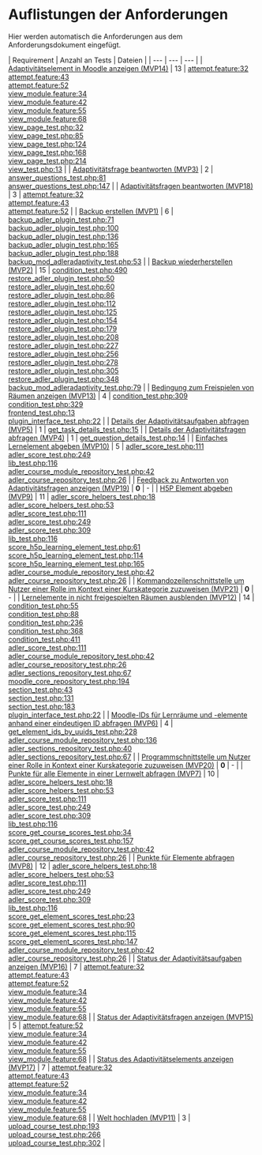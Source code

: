 # Auflistungen der Anforderungen

Hier werden automatisch die Anforderungen aus dem Anforderungsdokument eingefügt.

[//]: # (Script-Start)
| Requirement | Anzahl an Tests | Dateien |
| --- | --- | --- |
| [Adaptivitätselement in Moodle anzeigen (MVP14)](MVP14.md) | 13 | [attempt.feature:32](https://github.com/ProjektAdLer/MoodlePluginModAdleradaptivity/blob/main/tests/behat/attempt.feature#L32)<br/>[attempt.feature:43](https://github.com/ProjektAdLer/MoodlePluginModAdleradaptivity/blob/main/tests/behat/attempt.feature#L43)<br/>[attempt.feature:52](https://github.com/ProjektAdLer/MoodlePluginModAdleradaptivity/blob/main/tests/behat/attempt.feature#L52)<br/>[view_module.feature:34](https://github.com/ProjektAdLer/MoodlePluginModAdleradaptivity/blob/main/tests/behat/view_module.feature#L34)<br/>[view_module.feature:42](https://github.com/ProjektAdLer/MoodlePluginModAdleradaptivity/blob/main/tests/behat/view_module.feature#L42)<br/>[view_module.feature:55](https://github.com/ProjektAdLer/MoodlePluginModAdleradaptivity/blob/main/tests/behat/view_module.feature#L55)<br/>[view_module.feature:68](https://github.com/ProjektAdLer/MoodlePluginModAdleradaptivity/blob/main/tests/behat/view_module.feature#L68)<br/>[view_page_test.php:32](https://github.com/ProjektAdLer/MoodlePluginModAdleradaptivity/blob/main/tests/local/output/pages/view_page_test.php#L32)<br/>[view_page_test.php:85](https://github.com/ProjektAdLer/MoodlePluginModAdleradaptivity/blob/main/tests/local/output/pages/view_page_test.php#L85)<br/>[view_page_test.php:124](https://github.com/ProjektAdLer/MoodlePluginModAdleradaptivity/blob/main/tests/local/output/pages/view_page_test.php#L124)<br/>[view_page_test.php:168](https://github.com/ProjektAdLer/MoodlePluginModAdleradaptivity/blob/main/tests/local/output/pages/view_page_test.php#L168)<br/>[view_page_test.php:214](https://github.com/ProjektAdLer/MoodlePluginModAdleradaptivity/blob/main/tests/local/output/pages/view_page_test.php#L214)<br/>[view_test.php:13](https://github.com/ProjektAdLer/MoodlePluginModAdleradaptivity/blob/main/tests/view_test.php#L13) |
| [Adaptivitätsfrage beantworten (MVP3)](MVP3.md) | 2 | [answer_questions_test.php:81](https://github.com/ProjektAdLer/MoodlePluginModAdleradaptivity/blob/main/tests/external/answer_questions_test.php#L81)<br/>[answer_questions_test.php:147](https://github.com/ProjektAdLer/MoodlePluginModAdleradaptivity/blob/main/tests/external/answer_questions_test.php#L147) |
| [Adaptivitätsfragen beantworten (MVP18)](MVP18.md) | 3 | [attempt.feature:32](https://github.com/ProjektAdLer/MoodlePluginModAdleradaptivity/blob/main/tests/behat/attempt.feature#L32)<br/>[attempt.feature:43](https://github.com/ProjektAdLer/MoodlePluginModAdleradaptivity/blob/main/tests/behat/attempt.feature#L43)<br/>[attempt.feature:52](https://github.com/ProjektAdLer/MoodlePluginModAdleradaptivity/blob/main/tests/behat/attempt.feature#L52) |
| [Backup erstellen (MVP1)](MVP1.md) | 6 | [backup_adler_plugin_test.php:71](https://github.com/ProjektAdLer/MoodlePluginLocal/blob/main/tests/backup/moodle2/backup_adler_plugin_test.php#L71)<br/>[backup_adler_plugin_test.php:100](https://github.com/ProjektAdLer/MoodlePluginLocal/blob/main/tests/backup/moodle2/backup_adler_plugin_test.php#L100)<br/>[backup_adler_plugin_test.php:136](https://github.com/ProjektAdLer/MoodlePluginLocal/blob/main/tests/backup/moodle2/backup_adler_plugin_test.php#L136)<br/>[backup_adler_plugin_test.php:165](https://github.com/ProjektAdLer/MoodlePluginLocal/blob/main/tests/backup/moodle2/backup_adler_plugin_test.php#L165)<br/>[backup_adler_plugin_test.php:188](https://github.com/ProjektAdLer/MoodlePluginLocal/blob/main/tests/backup/moodle2/backup_adler_plugin_test.php#L188)<br/>[backup_mod_adleradaptivity_test.php:53](https://github.com/ProjektAdLer/MoodlePluginModAdleradaptivity/blob/main/tests/backup/backup_mod_adleradaptivity_test.php#L53) |
| [Backup wiederherstellen (MVP2)](MVP2.md) | 15 | [condition_test.php:490](https://github.com/ProjektAdLer/MoodlePluginAvailability/blob/main/tests/condition_test.php#L490)<br/>[restore_adler_plugin_test.php:50](https://github.com/ProjektAdLer/MoodlePluginLocal/blob/main/tests/backup/moodle2/restore_adler_plugin_test.php#L50)<br/>[restore_adler_plugin_test.php:60](https://github.com/ProjektAdLer/MoodlePluginLocal/blob/main/tests/backup/moodle2/restore_adler_plugin_test.php#L60)<br/>[restore_adler_plugin_test.php:86](https://github.com/ProjektAdLer/MoodlePluginLocal/blob/main/tests/backup/moodle2/restore_adler_plugin_test.php#L86)<br/>[restore_adler_plugin_test.php:112](https://github.com/ProjektAdLer/MoodlePluginLocal/blob/main/tests/backup/moodle2/restore_adler_plugin_test.php#L112)<br/>[restore_adler_plugin_test.php:125](https://github.com/ProjektAdLer/MoodlePluginLocal/blob/main/tests/backup/moodle2/restore_adler_plugin_test.php#L125)<br/>[restore_adler_plugin_test.php:154](https://github.com/ProjektAdLer/MoodlePluginLocal/blob/main/tests/backup/moodle2/restore_adler_plugin_test.php#L154)<br/>[restore_adler_plugin_test.php:179](https://github.com/ProjektAdLer/MoodlePluginLocal/blob/main/tests/backup/moodle2/restore_adler_plugin_test.php#L179)<br/>[restore_adler_plugin_test.php:208](https://github.com/ProjektAdLer/MoodlePluginLocal/blob/main/tests/backup/moodle2/restore_adler_plugin_test.php#L208)<br/>[restore_adler_plugin_test.php:227](https://github.com/ProjektAdLer/MoodlePluginLocal/blob/main/tests/backup/moodle2/restore_adler_plugin_test.php#L227)<br/>[restore_adler_plugin_test.php:256](https://github.com/ProjektAdLer/MoodlePluginLocal/blob/main/tests/backup/moodle2/restore_adler_plugin_test.php#L256)<br/>[restore_adler_plugin_test.php:278](https://github.com/ProjektAdLer/MoodlePluginLocal/blob/main/tests/backup/moodle2/restore_adler_plugin_test.php#L278)<br/>[restore_adler_plugin_test.php:305](https://github.com/ProjektAdLer/MoodlePluginLocal/blob/main/tests/backup/moodle2/restore_adler_plugin_test.php#L305)<br/>[restore_adler_plugin_test.php:348](https://github.com/ProjektAdLer/MoodlePluginLocal/blob/main/tests/backup/moodle2/restore_adler_plugin_test.php#L348)<br/>[backup_mod_adleradaptivity_test.php:79](https://github.com/ProjektAdLer/MoodlePluginModAdleradaptivity/blob/main/tests/backup/backup_mod_adleradaptivity_test.php#L79) |
| [Bedingung zum Freispielen von Räumen anzeigen (MVP13)](MVP13.md) | 4 | [condition_test.php:309](https://github.com/ProjektAdLer/MoodlePluginAvailability/blob/main/tests/condition_test.php#L309)<br/>[condition_test.php:329](https://github.com/ProjektAdLer/MoodlePluginAvailability/blob/main/tests/condition_test.php#L329)<br/>[frontend_test.php:13](https://github.com/ProjektAdLer/MoodlePluginAvailability/blob/main/tests/frontend_test.php#L13)<br/>[plugin_interface_test.php:22](https://github.com/ProjektAdLer/MoodlePluginLocal/blob/main/tests/plugin_interface_test.php#L22) |
| [Details der Adaptivitätsaufgaben abfragen (MVP5)](MVP5.md) | 1 | [get_task_details_test.php:15](https://github.com/ProjektAdLer/MoodlePluginModAdleradaptivity/blob/main/tests/external/get_task_details_test.php#L15) |
| [Details der Adaptivitätsfragen abfragen (MVP4)](MVP4.md) | 1 | [get_question_details_test.php:14](https://github.com/ProjektAdLer/MoodlePluginModAdleradaptivity/blob/main/tests/external/get_question_details_test.php#L14) |
| [Einfaches Lernelement abgeben (MVP10)](MVP10.md) | 5 | [adler_score_test.php:111](https://github.com/ProjektAdLer/MoodlePluginLocal/blob/main/tests/adler_score_test.php#L111)<br/>[adler_score_test.php:249](https://github.com/ProjektAdLer/MoodlePluginLocal/blob/main/tests/adler_score_test.php#L249)<br/>[lib_test.php:116](https://github.com/ProjektAdLer/MoodlePluginLocal/blob/main/tests/external/lib_test.php#L116)<br/>[adler_course_module_repository_test.php:42](https://github.com/ProjektAdLer/MoodlePluginLocal/blob/main/tests/local/db/adler_course_module_repository_test.php#L42)<br/>[adler_course_repository_test.php:26](https://github.com/ProjektAdLer/MoodlePluginLocal/blob/main/tests/local/db/adler_course_repository_test.php#L26) |
| [Feedback zu Antworten von Adaptivitätsfragen anzeigen (MVP19)](MVP19.md) | **0** | - |
| [H5P Element abgeben (MVP9)](MVP9.md) | 11 | [adler_score_helpers_test.php:18](https://github.com/ProjektAdLer/MoodlePluginLocal/blob/main/tests/adler_score_helpers_test.php#L18)<br/>[adler_score_helpers_test.php:53](https://github.com/ProjektAdLer/MoodlePluginLocal/blob/main/tests/adler_score_helpers_test.php#L53)<br/>[adler_score_test.php:111](https://github.com/ProjektAdLer/MoodlePluginLocal/blob/main/tests/adler_score_test.php#L111)<br/>[adler_score_test.php:249](https://github.com/ProjektAdLer/MoodlePluginLocal/blob/main/tests/adler_score_test.php#L249)<br/>[adler_score_test.php:309](https://github.com/ProjektAdLer/MoodlePluginLocal/blob/main/tests/adler_score_test.php#L309)<br/>[lib_test.php:116](https://github.com/ProjektAdLer/MoodlePluginLocal/blob/main/tests/external/lib_test.php#L116)<br/>[score_h5p_learning_element_test.php:61](https://github.com/ProjektAdLer/MoodlePluginLocal/blob/main/tests/external/score_h5p_learning_element_test.php#L61)<br/>[score_h5p_learning_element_test.php:114](https://github.com/ProjektAdLer/MoodlePluginLocal/blob/main/tests/external/score_h5p_learning_element_test.php#L114)<br/>[score_h5p_learning_element_test.php:165](https://github.com/ProjektAdLer/MoodlePluginLocal/blob/main/tests/external/score_h5p_learning_element_test.php#L165)<br/>[adler_course_module_repository_test.php:42](https://github.com/ProjektAdLer/MoodlePluginLocal/blob/main/tests/local/db/adler_course_module_repository_test.php#L42)<br/>[adler_course_repository_test.php:26](https://github.com/ProjektAdLer/MoodlePluginLocal/blob/main/tests/local/db/adler_course_repository_test.php#L26) |
| [Kommandozeilenschnittstelle um Nutzer einer Rolle im Kontext einer Kurskategorie zuzuweisen (MVP21)](MVP21.md) | **0** | - |
| [Lernelemente in nicht freigespielten Räumen ausblenden (MVP12)](MVP12.md) | 14 | [condition_test.php:55](https://github.com/ProjektAdLer/MoodlePluginAvailability/blob/main/tests/condition_test.php#L55)<br/>[condition_test.php:88](https://github.com/ProjektAdLer/MoodlePluginAvailability/blob/main/tests/condition_test.php#L88)<br/>[condition_test.php:236](https://github.com/ProjektAdLer/MoodlePluginAvailability/blob/main/tests/condition_test.php#L236)<br/>[condition_test.php:368](https://github.com/ProjektAdLer/MoodlePluginAvailability/blob/main/tests/condition_test.php#L368)<br/>[condition_test.php:411](https://github.com/ProjektAdLer/MoodlePluginAvailability/blob/main/tests/condition_test.php#L411)<br/>[adler_score_test.php:111](https://github.com/ProjektAdLer/MoodlePluginLocal/blob/main/tests/adler_score_test.php#L111)<br/>[adler_course_module_repository_test.php:42](https://github.com/ProjektAdLer/MoodlePluginLocal/blob/main/tests/local/db/adler_course_module_repository_test.php#L42)<br/>[adler_course_repository_test.php:26](https://github.com/ProjektAdLer/MoodlePluginLocal/blob/main/tests/local/db/adler_course_repository_test.php#L26)<br/>[adler_sections_repository_test.php:67](https://github.com/ProjektAdLer/MoodlePluginLocal/blob/main/tests/local/db/adler_sections_repository_test.php#L67)<br/>[moodle_core_repository_test.php:194](https://github.com/ProjektAdLer/MoodlePluginLocal/blob/main/tests/local/db/moodle_core_repository_test.php#L194)<br/>[section_test.php:43](https://github.com/ProjektAdLer/MoodlePluginLocal/blob/main/tests/local/section/section_test.php#L43)<br/>[section_test.php:131](https://github.com/ProjektAdLer/MoodlePluginLocal/blob/main/tests/local/section/section_test.php#L131)<br/>[section_test.php:183](https://github.com/ProjektAdLer/MoodlePluginLocal/blob/main/tests/local/section/section_test.php#L183)<br/>[plugin_interface_test.php:22](https://github.com/ProjektAdLer/MoodlePluginLocal/blob/main/tests/plugin_interface_test.php#L22) |
| [Moodle-IDs für Lernräume und -elemente anhand einer eindeutigen ID abfragen (MVP6)](MVP6.md) | 4 | [get_element_ids_by_uuids_test.php:228](https://github.com/ProjektAdLer/MoodlePluginLocal/blob/main/tests/external/get_element_ids_by_uuids_test.php#L228)<br/>[adler_course_module_repository_test.php:136](https://github.com/ProjektAdLer/MoodlePluginLocal/blob/main/tests/local/db/adler_course_module_repository_test.php#L136)<br/>[adler_sections_repository_test.php:40](https://github.com/ProjektAdLer/MoodlePluginLocal/blob/main/tests/local/db/adler_sections_repository_test.php#L40)<br/>[adler_sections_repository_test.php:67](https://github.com/ProjektAdLer/MoodlePluginLocal/blob/main/tests/local/db/adler_sections_repository_test.php#L67) |
| [Programmschnittstelle um Nutzer einer Rolle in Kontext einer Kurskategorie zuzuweisen (MVP20)](MVP20.md) | **0** | - |
| [Punkte für alle Elemente in einer Lernwelt abfragen (MVP7)](MVP7.md) | 10 | [adler_score_helpers_test.php:18](https://github.com/ProjektAdLer/MoodlePluginLocal/blob/main/tests/adler_score_helpers_test.php#L18)<br/>[adler_score_helpers_test.php:53](https://github.com/ProjektAdLer/MoodlePluginLocal/blob/main/tests/adler_score_helpers_test.php#L53)<br/>[adler_score_test.php:111](https://github.com/ProjektAdLer/MoodlePluginLocal/blob/main/tests/adler_score_test.php#L111)<br/>[adler_score_test.php:249](https://github.com/ProjektAdLer/MoodlePluginLocal/blob/main/tests/adler_score_test.php#L249)<br/>[adler_score_test.php:309](https://github.com/ProjektAdLer/MoodlePluginLocal/blob/main/tests/adler_score_test.php#L309)<br/>[lib_test.php:116](https://github.com/ProjektAdLer/MoodlePluginLocal/blob/main/tests/external/lib_test.php#L116)<br/>[score_get_course_scores_test.php:34](https://github.com/ProjektAdLer/MoodlePluginLocal/blob/main/tests/external/score_get_course_scores_test.php#L34)<br/>[score_get_course_scores_test.php:157](https://github.com/ProjektAdLer/MoodlePluginLocal/blob/main/tests/external/score_get_course_scores_test.php#L157)<br/>[adler_course_module_repository_test.php:42](https://github.com/ProjektAdLer/MoodlePluginLocal/blob/main/tests/local/db/adler_course_module_repository_test.php#L42)<br/>[adler_course_repository_test.php:26](https://github.com/ProjektAdLer/MoodlePluginLocal/blob/main/tests/local/db/adler_course_repository_test.php#L26) |
| [Punkte für Elemente abfragen (MVP8)](MVP8.md) | 12 | [adler_score_helpers_test.php:18](https://github.com/ProjektAdLer/MoodlePluginLocal/blob/main/tests/adler_score_helpers_test.php#L18)<br/>[adler_score_helpers_test.php:53](https://github.com/ProjektAdLer/MoodlePluginLocal/blob/main/tests/adler_score_helpers_test.php#L53)<br/>[adler_score_test.php:111](https://github.com/ProjektAdLer/MoodlePluginLocal/blob/main/tests/adler_score_test.php#L111)<br/>[adler_score_test.php:249](https://github.com/ProjektAdLer/MoodlePluginLocal/blob/main/tests/adler_score_test.php#L249)<br/>[adler_score_test.php:309](https://github.com/ProjektAdLer/MoodlePluginLocal/blob/main/tests/adler_score_test.php#L309)<br/>[lib_test.php:116](https://github.com/ProjektAdLer/MoodlePluginLocal/blob/main/tests/external/lib_test.php#L116)<br/>[score_get_element_scores_test.php:23](https://github.com/ProjektAdLer/MoodlePluginLocal/blob/main/tests/external/score_get_element_scores_test.php#L23)<br/>[score_get_element_scores_test.php:90](https://github.com/ProjektAdLer/MoodlePluginLocal/blob/main/tests/external/score_get_element_scores_test.php#L90)<br/>[score_get_element_scores_test.php:115](https://github.com/ProjektAdLer/MoodlePluginLocal/blob/main/tests/external/score_get_element_scores_test.php#L115)<br/>[score_get_element_scores_test.php:147](https://github.com/ProjektAdLer/MoodlePluginLocal/blob/main/tests/external/score_get_element_scores_test.php#L147)<br/>[adler_course_module_repository_test.php:42](https://github.com/ProjektAdLer/MoodlePluginLocal/blob/main/tests/local/db/adler_course_module_repository_test.php#L42)<br/>[adler_course_repository_test.php:26](https://github.com/ProjektAdLer/MoodlePluginLocal/blob/main/tests/local/db/adler_course_repository_test.php#L26) |
| [Status der Adaptivitätsaufgaben anzeigen (MVP16)](MVP16.md) | 7 | [attempt.feature:32](https://github.com/ProjektAdLer/MoodlePluginModAdleradaptivity/blob/main/tests/behat/attempt.feature#L32)<br/>[attempt.feature:43](https://github.com/ProjektAdLer/MoodlePluginModAdleradaptivity/blob/main/tests/behat/attempt.feature#L43)<br/>[attempt.feature:52](https://github.com/ProjektAdLer/MoodlePluginModAdleradaptivity/blob/main/tests/behat/attempt.feature#L52)<br/>[view_module.feature:34](https://github.com/ProjektAdLer/MoodlePluginModAdleradaptivity/blob/main/tests/behat/view_module.feature#L34)<br/>[view_module.feature:42](https://github.com/ProjektAdLer/MoodlePluginModAdleradaptivity/blob/main/tests/behat/view_module.feature#L42)<br/>[view_module.feature:55](https://github.com/ProjektAdLer/MoodlePluginModAdleradaptivity/blob/main/tests/behat/view_module.feature#L55)<br/>[view_module.feature:68](https://github.com/ProjektAdLer/MoodlePluginModAdleradaptivity/blob/main/tests/behat/view_module.feature#L68) |
| [Status der Adaptivitätsfragen anzeigen (MVP15)](MVP15.md) | 5 | [attempt.feature:52](https://github.com/ProjektAdLer/MoodlePluginModAdleradaptivity/blob/main/tests/behat/attempt.feature#L52)<br/>[view_module.feature:34](https://github.com/ProjektAdLer/MoodlePluginModAdleradaptivity/blob/main/tests/behat/view_module.feature#L34)<br/>[view_module.feature:42](https://github.com/ProjektAdLer/MoodlePluginModAdleradaptivity/blob/main/tests/behat/view_module.feature#L42)<br/>[view_module.feature:55](https://github.com/ProjektAdLer/MoodlePluginModAdleradaptivity/blob/main/tests/behat/view_module.feature#L55)<br/>[view_module.feature:68](https://github.com/ProjektAdLer/MoodlePluginModAdleradaptivity/blob/main/tests/behat/view_module.feature#L68) |
| [Status des Adaptivitätselements anzeigen (MVP17)](MVP17.md) | 7 | [attempt.feature:32](https://github.com/ProjektAdLer/MoodlePluginModAdleradaptivity/blob/main/tests/behat/attempt.feature#L32)<br/>[attempt.feature:43](https://github.com/ProjektAdLer/MoodlePluginModAdleradaptivity/blob/main/tests/behat/attempt.feature#L43)<br/>[attempt.feature:52](https://github.com/ProjektAdLer/MoodlePluginModAdleradaptivity/blob/main/tests/behat/attempt.feature#L52)<br/>[view_module.feature:34](https://github.com/ProjektAdLer/MoodlePluginModAdleradaptivity/blob/main/tests/behat/view_module.feature#L34)<br/>[view_module.feature:42](https://github.com/ProjektAdLer/MoodlePluginModAdleradaptivity/blob/main/tests/behat/view_module.feature#L42)<br/>[view_module.feature:55](https://github.com/ProjektAdLer/MoodlePluginModAdleradaptivity/blob/main/tests/behat/view_module.feature#L55)<br/>[view_module.feature:68](https://github.com/ProjektAdLer/MoodlePluginModAdleradaptivity/blob/main/tests/behat/view_module.feature#L68) |
| [Welt hochladen (MVP11)](MVP11.md) | 3 | [upload_course_test.php:193](https://github.com/ProjektAdLer/MoodlePluginLocal/blob/main/tests/external/upload_course_test.php#L193)<br/>[upload_course_test.php:266](https://github.com/ProjektAdLer/MoodlePluginLocal/blob/main/tests/external/upload_course_test.php#L266)<br/>[upload_course_test.php:302](https://github.com/ProjektAdLer/MoodlePluginLocal/blob/main/tests/external/upload_course_test.php#L302) |